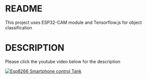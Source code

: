 # README #

This project uses ESP32-CAM module and Tensorflow.js for object classification 

# DESCRIPTION #
Please click the youtube video below for the description

[![Esp8266 Smartphone control Tank](http://img.youtube.com/vi/dZrCx_RIdMI/0.jpg)](https://www.youtube.com/watch?v=dZrCx_RIdMI "Esp8266 Smartphone control Tank that shoots")

